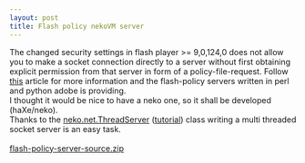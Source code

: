 ```yaml
---
layout: post
title: Flash policy nekoVM server
---
```

The changed security settings in flash player >= 9,0,124,0 does not allow you to make a socket connection directly to a server without first obtaining explicit permission from that server in form of a policy-file-request.
Follow [this](http://www.adobe.com/devnet/flashplayer/articles/socket_policy_files.html) article for more information and the flash-policy servers written in perl and python adobe is providing.  
I thought it would be nice to have a neko one, so it shall be developed (haXe/neko).  
Thanks to the [neko.net.ThreadServer](http://haxe.org/api/neko/net/threadserver) ([tutorial](http://haxe.org/doc/neko/threadserver)) class writing a multi threaded socket server is an easy task.  
<br>
[flash-policy-server-source.zip](/files/fpserver.zip)
